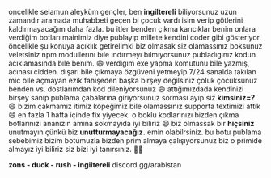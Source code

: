 oncelikle selamun aleyküm gençler, ben __ingiltereli__ biliyorsunuz uzun zamandır aramada muhabbeti geçen bi çocuk vardı isim verip götlerini kaldırmayacağım daha fazla. bu itler benden çıkma karıcıklar benim onlara verdiğim botları mainimiz diye publayıp millete kendini coder gibi gösteriyor. öncelikle şu konuya açıklık getirelimki biz olmasak siz olamassınız boksunuz veletsiniz npm modullerını bıle ındırmeyı bılmıyorsunuz publadıgınız kodun acıklamasında bıle benım. 😄 verdıgım exe yapma komutunu bile yazmış, acınası cidden. dışarı bile çıkmaya özgüveni yetmeyip 7/24 sanalda takılan mic bile açmayan ezik fahişeden başka birşey değilsiniz çoluk çocuksunuz benden vs. dostlarımdan kod dileniyorsunuz 😄 attığımızdada kendinizi birşey sanıp publama çabalarına giriyorsunuz sorması ayıp siz __kimsiniz=?__ 😄 bizim çakmamız itimiz köpeğimiz bile olamassınız supporta textimizi attık 😄 en fazla 1 hafta içinde fix yiyecek. o boklu kodlarınızı bizden çıkma botlarınızı ananızın amına sokmayıda iyi biliriz 😄 biz olmassak bir __hiçsiniz__ unutmayın çünkü biz __unutturmayacağız.__ emin olabilrsiniz.
bu botu publama sebebimiz bizim botumuzla bizden prim almaya çalışıyorsunuz biz o primide almayız iyi biliriz siz bizi iyi tanırsınız.
🤜🙃

__zons - duck - rush - ingiltereli__
discord.gg/arabistan
